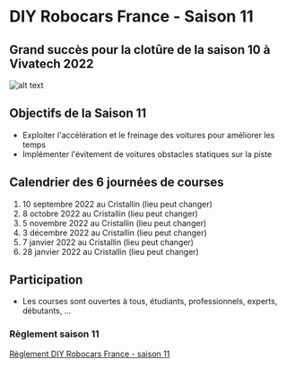 DIY Robocars France - Saison 11
===

## Grand succès pour la clotûre de la saison 10 à Vivatech 2022
![alt text](https://roboracingleague.github.io/images/vivatech-2022-robocars-foule.jpg "Foule au Grand Prix Robocars Renault Digital - Vivatech 2022")  

## Objectifs de la Saison 11
* Exploiter l'accélération et le freinage des voitures pour améliorer les temps
* Implémenter l'évitement de voitures obstacles statiques sur la piste

## Calendrier des 6 journées de courses
1. 10 septembre 2022 au Cristallin (lieu peut changer)
2.  8 octobre   2022 au Cristallin (lieu peut changer)
3.  5 novembre  2022 au Cristallin (lieu peut changer)
4.  3 décembre  2022 au Cristallin (lieu peut changer)
5.  7 janvier   2022 au Cristallin (lieu peut changer)
6. 28 janvier   2022 au Cristallin (lieu peut changer)

## Participation
* Les courses sont ouvertes à tous, étudiants, professionnels, experts, débutants, ...

### Règlement saison 11 
[Règlement DIY Robocars France - saison 11](rules/robocars-season-11.md)
